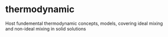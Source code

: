 # thermodynamic
Host fundemental thermodynamic concepts, models, covering ideal mixing and non-ideal mixing in solid solutions
